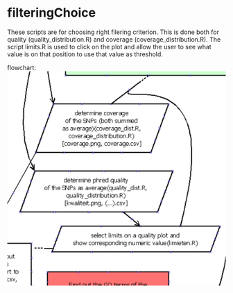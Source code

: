# filteringChoice

These scripts are for choosing right filering criterion. This is done both for quality (quality_distribution.R) and coverage (coverage_distribution.R). The script limits.R is used to click on the plot and allow the user to see what value is on that position to use that value as threshold.

flowchart:
![flowchart](flowchart.png?raw=true)
